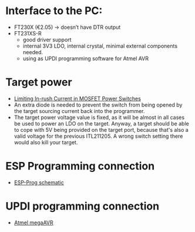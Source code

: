 # Interface to the PC:
* FT230X (€2.05) → doesn’t have DTR output
* FT231XS-R
  * good driver support
  * internal 3V3 LDO, internal crystal, minimal external components needed.
  * using as UPDI programming software for Atmel AVR

# Target power
* [Limiting In-rush Current in MOSFET Power Switches](http://www.mosaic-industries.com/embedded-systems/microcontroller-projects/electronic-circuits/push-button-switch-turn-on/inrush-current-limited-mosfet)
* An extra diode is needed to prevent the switch from being opened by the target sourcing current back into the programmer.
* The target power voltage value is fixed, as it will be almost in all cases be used to power an LDO on the target.  Anyway, a target should be able to cope with 5V being provided on the target port, because that's also a valid voltage for the previous ITL211205.  A wrong switch setting there would also kill your target.

# ESP Programming connection
* [ESP-Prog schematic](https://docs.espressif.com/projects/espressif-esp-dev-kits/en/latest/_static/esp-prog/schematics/SCH_ESP32-PROG_V2.1_20190709.pdf)

# UPDI programming connection
* [Atmel megaAVR](https://docs.platformio.org/en/stable/platforms/atmelmegaavr.html)